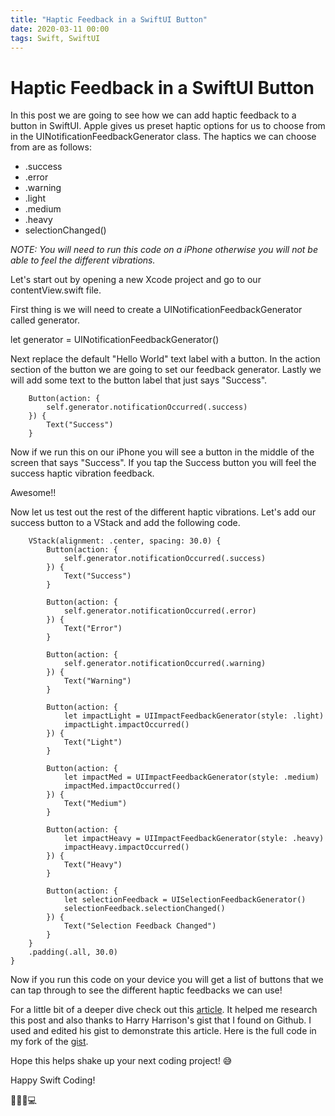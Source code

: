 ```yaml
---
title: "Haptic Feedback in a SwiftUI Button"
date: 2020-03-11 00:00
tags: Swift, SwiftUI
---
```

# Haptic Feedback in a SwiftUI Button

In this post we are going to see how we can add haptic feedback to a button in SwiftUI. Apple gives us preset haptic options for us to choose from in the UINotificationFeedbackGenerator class. The haptics we can choose from are as follows:

- .success
- .error
- .warning
- .light
- .medium
- .heavy
- selectionChanged()

_NOTE: You will need to run this code on a iPhone otherwise you will not be able to feel the different vibrations._

Let's start out by opening a new Xcode project and go to our contentView.swift file.

First thing is we will need to create a UINotificationFeedbackGenerator called generator.

let generator = UINotificationFeedbackGenerator()

Next replace the default "Hello World" text label with a button. In the action section of the button we are going to set our feedback generator. Lastly we will add some text to the button label that just says "Success".

        Button(action: {
            self.generator.notificationOccurred(.success)
        }) {
            Text("Success")
        }

Now if we run this on our iPhone you will see a button in the middle of the screen that says "Success". If you tap the Success button you will feel the success haptic vibration feedback.

Awesome!!

Now let us test out the rest of the different haptic vibrations. Let's add our success button to a VStack and add the following code.

        VStack(alignment: .center, spacing: 30.0) {
            Button(action: {
                self.generator.notificationOccurred(.success)
            }) {
                Text("Success")
            }
            
            Button(action: {
                self.generator.notificationOccurred(.error)
            }) {
                Text("Error")
            }
            
            Button(action: {
                self.generator.notificationOccurred(.warning)
            }) {
                Text("Warning")
            }
            
            Button(action: {
                let impactLight = UIImpactFeedbackGenerator(style: .light)
                impactLight.impactOccurred()
            }) {
                Text("Light")
            }
            
            Button(action: {
                let impactMed = UIImpactFeedbackGenerator(style: .medium)
                impactMed.impactOccurred()
            }) {
                Text("Medium")
            }
            
            Button(action: {
                let impactHeavy = UIImpactFeedbackGenerator(style: .heavy)
                impactHeavy.impactOccurred()
            }) {
                Text("Heavy")
            }
            
            Button(action: {
                let selectionFeedback = UISelectionFeedbackGenerator()
                selectionFeedback.selectionChanged()
            }) {
                Text("Selection Feedback Changed")
            }
        }
        .padding(.all, 30.0)
    }

Now if you run this code on your device you will get a list of buttons that we can tap through to see the different haptic feedbacks we can use!

For a little bit of a deeper dive check out this [article](http://bit.ly/2IDOWW7). It helped me research this post and also thanks to Harry Harrison's gist that I found on Github. I used and edited his gist to demonstrate this article. Here is the full code in my fork of the [gist](http://bit.ly/2IGtZdg).

Hope this helps shake up your next coding project! 😅

Happy Swift Coding!

👨🏻‍💻💻
